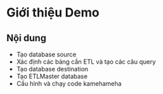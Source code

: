 Giới thiệu Demo
===============

## Nội dung
- Tạo database source
- Xác định các bảng cần ETL và tạo các câu query
- Tạo database destination
- Tạo ETLMaster database
- Cấu hình và chạy code kamehameha
